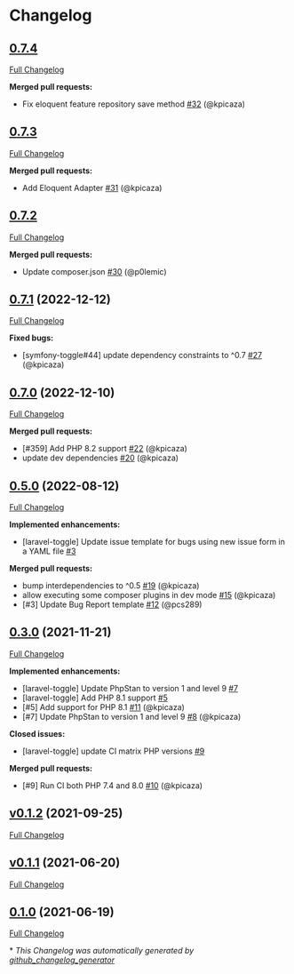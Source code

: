 # Changelog

## [0.7.4](https://github.com/pheature-flags/laravel-toggle/tree/0.7.4)

[Full Changelog](https://github.com/pheature-flags/laravel-toggle/compare/0.7.3...0.7.4)

**Merged pull requests:**

- Fix eloquent feature repository save method [\#32](https://github.com/pheature-flags/laravel-toggle/pull/32) (@kpicaza)

## [0.7.3](https://github.com/pheature-flags/laravel-toggle/tree/0.7.3)

[Full Changelog](https://github.com/pheature-flags/laravel-toggle/compare/0.7.2...0.7.3)

**Merged pull requests:**

- Add Eloquent Adapter [\#31](https://github.com/pheature-flags/laravel-toggle/pull/31) (@kpicaza)

## [0.7.2](https://github.com/pheature-flags/laravel-toggle/tree/0.7.2)

[Full Changelog](https://github.com/pheature-flags/laravel-toggle/compare/0.7.1...0.7.2)

**Merged pull requests:**

- Update composer.json [\#30](https://github.com/pheature-flags/laravel-toggle/pull/30) (@p0lemic)

## [0.7.1](https://github.com/pheature-flags/laravel-toggle/tree/0.7.1) (2022-12-12)

[Full Changelog](https://github.com/pheature-flags/laravel-toggle/compare/0.7.0...0.7.1)

**Fixed bugs:**

- \[symfony-toggle\#44\] update dependency constraints to ^0.7 [\#27](https://github.com/pheature-flags/laravel-toggle/pull/27) (@kpicaza)

## [0.7.0](https://github.com/pheature-flags/laravel-toggle/tree/0.7.0) (2022-12-10)

[Full Changelog](https://github.com/pheature-flags/laravel-toggle/compare/0.5.0...0.7.0)

**Merged pull requests:**

- \[\#359\] Add PHP 8.2 support [\#22](https://github.com/pheature-flags/laravel-toggle/pull/22) (@kpicaza)
- update dev dependencies [\#20](https://github.com/pheature-flags/laravel-toggle/pull/20) (@kpicaza)

## [0.5.0](https://github.com/pheature-flags/laravel-toggle/tree/0.5.0) (2022-08-12)

[Full Changelog](https://github.com/pheature-flags/laravel-toggle/compare/0.3.0...0.5.0)

**Implemented enhancements:**

- \[laravel-toggle\] Update issue template for bugs using new issue form in a YAML file [\#3](https://github.com/pheature-flags/laravel-toggle/issues/3)

**Merged pull requests:**

- bump interdependencies to ^0.5 [\#19](https://github.com/pheature-flags/laravel-toggle/pull/19) (@kpicaza)
- allow executing some composer plugins in dev mode [\#15](https://github.com/pheature-flags/laravel-toggle/pull/15) (@kpicaza)
- \[\#3\] Update Bug Report template [\#12](https://github.com/pheature-flags/laravel-toggle/pull/12) (@pcs289)

## [0.3.0](https://github.com/pheature-flags/laravel-toggle/tree/0.3.0) (2021-11-21)

[Full Changelog](https://github.com/pheature-flags/laravel-toggle/compare/v0.1.2...0.3.0)

**Implemented enhancements:**

- \[laravel-toggle\] Update PhpStan to version 1 and level 9 [\#7](https://github.com/pheature-flags/laravel-toggle/issues/7)
- \[laravel-toggle\] Add PHP 8.1 support [\#5](https://github.com/pheature-flags/laravel-toggle/issues/5)
- \[\#5\] Add support for PHP 8.1 [\#11](https://github.com/pheature-flags/laravel-toggle/pull/11) (@kpicaza)
- \[\#7\] Update PhpStan to version 1 and level 9 [\#8](https://github.com/pheature-flags/laravel-toggle/pull/8) (@kpicaza)

**Closed issues:**

- \[laravel-toggle\] update CI matrix PHP versions [\#9](https://github.com/pheature-flags/laravel-toggle/issues/9)

**Merged pull requests:**

- \[\#9\] Run CI both PHP 7.4 and 8.0 [\#10](https://github.com/pheature-flags/laravel-toggle/pull/10) (@kpicaza)

## [v0.1.2](https://github.com/pheature-flags/laravel-toggle/tree/v0.1.2) (2021-09-25)

[Full Changelog](https://github.com/pheature-flags/laravel-toggle/compare/v0.1.1...v0.1.2)

## [v0.1.1](https://github.com/pheature-flags/laravel-toggle/tree/v0.1.1) (2021-06-20)

[Full Changelog](https://github.com/pheature-flags/laravel-toggle/compare/0.1.0...v0.1.1)

## [0.1.0](https://github.com/pheature-flags/laravel-toggle/tree/0.1.0) (2021-06-19)

[Full Changelog](https://github.com/pheature-flags/laravel-toggle/compare/98a35bed735abeab6125016150423007c8d958f8...0.1.0)



\* *This Changelog was automatically generated by [github_changelog_generator](https://github.com/github-changelog-generator/github-changelog-generator)*
